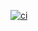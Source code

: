 [![ci](https://github.com/AliAhmad06/SMD-Cypress/actions/workflows/cy.yml/badge.svg)](https://github.com/AliAhmad06/SMD-Cypress/actions/workflows/cy.yml)
